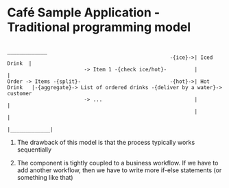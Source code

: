 Café Sample Application - Traditional programming model
================================================
	                                                              _____________ 
	                                                     -{ice}->| Iced Drink  |
	                         -> Item 1 -{check ice/hot}-         |             |
	Order -> Items -{split}-                             -{hot}->| Hot Drink   |-{aggregate}-> List of ordered drinks -{deliver by a water}-> customer  
	                         -> ...                              |             | 
	                                                             |             |
	                                                             |_____________| 
	                                                             
1. The drawback of this model is that the process typically works sequentially

2. The component is tightly coupled to a business workflow. 
If we have to add another workflow, then we have to write more if-else statements (or something like that)